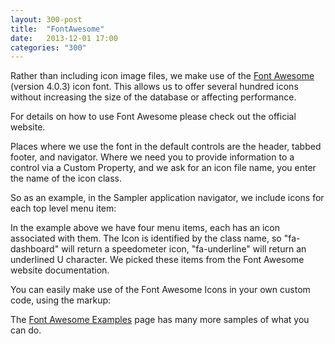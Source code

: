 ```yaml
---
layout: 300-post
title:  "FontAwesome"
date:   2013-12-01 17:00
categories: "300"
---
```


Rather than including icon image files, we make use of the [Font Awesome](http://fontawesome.io) (version 4.0.3) icon font. This allows us to offer several hundred icons without increasing the size of the database or affecting performance.

For details on how to use Font Awesome please check out the official website. 

Places where we use the font in the default controls are the header, tabbed footer, and navigator. Where we need you to provide information to a control via a Custom Property, and we ask for an icon file name, you enter the name of the icon class.

So as an example, in the Sampler application navigator, we include icons for each top level menu item:

<script src="https://gist.github.com/whitemx/7659163.js"></script>

In the example above we have four menu items, each has an icon associated with them. The Icon is identified by the class name, so "fa-dashboard" will return a speedometer icon, "fa-underline" will return an underlined U character. We picked these items from the Font Awesome website documentation.

You can easily make use of the Font Awesome Icons in your own custom code, using the markup:

<script src="https://gist.github.com/whitemx/7659230.js"></script>

The [Font Awesome Examples](http://fontawesome.io/examples/) page has many more samples of what you can do.